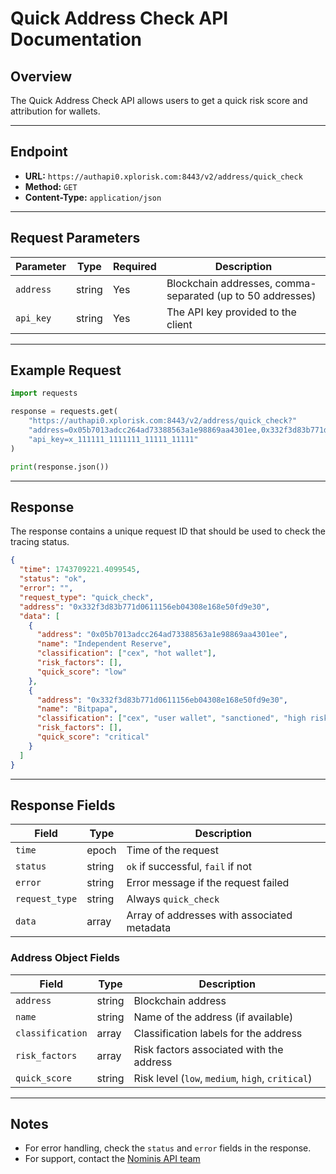 # Quick Address Check API Documentation

## Overview
The Quick Address Check API allows users to get a quick risk score and attribution for wallets.

---

## Endpoint
- **URL:** `https://authapi0.xplorisk.com:8443/v2/address/quick_check`  
- **Method:** `GET`  
- **Content-Type:** `application/json`

---

## Request Parameters

| Parameter | Type   | Required | Description |
|-----------|--------|----------|-------------|
| `address` | string | Yes      | Blockchain addresses, comma-separated (up to 50 addresses) |
| `api_key` | string | Yes      | The API key provided to the client |

---

## Example Request

```python
import requests

response = requests.get(
    "https://authapi0.xplorisk.com:8443/v2/address/quick_check?"
    "address=0x05b7013adcc264ad73388563a1e98869aa4301ee,0x332f3d83b771d0611156eb04308e168e50fd9e30&"
    "api_key=x_111111_1111111_11111_11111"
)

print(response.json())
```

---

## Response

The response contains a unique request ID that should be used to check the tracing status.

```json
{
  "time": 1743709221.4099545,
  "status": "ok",
  "error": "",
  "request_type": "quick_check",
  "address": "0x332f3d83b771d0611156eb04308e168e50fd9e30",
  "data": [
    {
      "address": "0x05b7013adcc264ad73388563a1e98869aa4301ee",
      "name": "Independent Reserve",
      "classification": ["cex", "hot wallet"],
      "risk_factors": [],
      "quick_score": "low"
    },
    {
      "address": "0x332f3d83b771d0611156eb04308e168e50fd9e30",
      "name": "Bitpapa",
      "classification": ["cex", "user wallet", "sanctioned", "high risk exchange"],
      "risk_factors": [],
      "quick_score": "critical"
    }
  ]
}
```

---

## Response Fields

| Field                | Type   | Description |
|----------------------|--------|-------------|
| `time`               | epoch  | Time of the request |
| `status`             | string | `ok` if successful, `fail` if not |
| `error`              | string | Error message if the request failed |
| `request_type`       | string | Always `quick_check` |
| `data`               | array  | Array of addresses with associated metadata |

### Address Object Fields

| Field            | Type   | Description |
|------------------|--------|-------------|
| `address`        | string | Blockchain address |
| `name`           | string | Name of the address (if available) |
| `classification` | array  | Classification labels for the address |
| `risk_factors`   | array  | Risk factors associated with the address |
| `quick_score`    | string | Risk level (`low`, `medium`, `high`, `critical`) |

---

## Notes

- For error handling, check the `status` and `error` fields in the response.  
- For support, contact the [Nominis API team](/intro#support)
